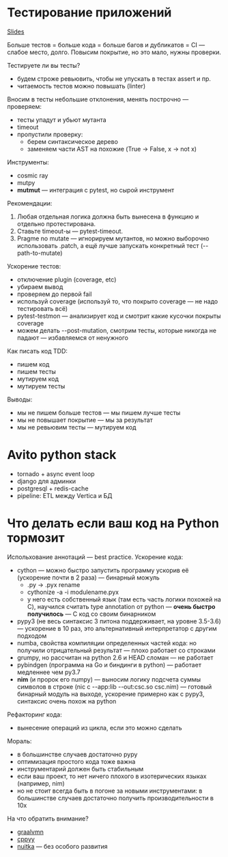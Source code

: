 # Тестирование приложений
[Slides](https://github.com/sobolevn/heisenbug-2019)

Больше тестов = больше кода = больше багов и дубликатов = CI — слабое место, долго.
Повысим покрытие, но это мало, нужны проверки.

Тестируете ли вы тесты?

- будем строже ревьювить, чтобы не упускать в тестах assert и пр.
- читаемость тестов можно повышать (linter)

Вносим в тесты небольшие отклонения, менять построчно — проверяем:

- тесты упадут и убьют мутанта
- timeout
- пропустили проверку:
    - берем синтаксическое дерево
    - заменяем части AST на похожие (True -> False, x -> not x)

Инструменты:

- cosmic ray
- mutpy
- **mutmut** — интеграция с pytest, но сырой инструмент

Рекомендации:

1. Любая отдельная логика должна быть вынесена в функцию и отдельно протестирована.
2. Ставьте timeout-ы — pytest-timeout.
3. Pragme no mutate — игнорируем мутантов, но можно выборочно использовать .patch, а ещё лучше запускать конкретный тест (--path-to-mutate)

Ускорение тестов:

- отключение plugin (coverage, etc)
- убираем вывод
- проверяем до первой fail
- используй coverage (используй то, что покрыто coverage — не надо тестировать всё)
- pytest-testmon — анализирует код и смотрит какие кусочки покрыты coverage
- можем делать --post-mutation, смотрим тесты, которые никогда не падают — избавляемся от ненужного

Как писать код TDD:

- пишем код
- пишем тесты
- мутируем код
- мутируем тесты

Выводы:
- мы не пишем больше тестов — мы пишем лучше тесты
- мы не повышает покрытие — мы за результат
- мы не ревьювим тесты — мутируем код


# Avito python stack
- tornado + async event loop
- django для админки
- postgresql + redis-cache
- pipeline: ETL между Vertica и БД


# Что делать если ваш код на Python тормозит
Испольхование аннотаций — best practice.
Ускорение кода:

- cython — можно быстро запустить программу ускорив её (ускорение почти в 2 раза) — бинарный можуль
    - .py -> .pyx rename
    - cythonize -a -i modulename.pyx
    - у него есть собственный язык (там есть часть логики похожей на C), научился считать type annotation от python — **очень быстро получилось** — C код со своим бинарником
- pypy3 (не весь синтаксис 3 питона поддерживает, на уровне 3.5-3.6) — ускорение в 10 раз, это альтернативный интерпретатор с другим подходом
- numba, свойства компиляции определенных частей кода: но получили отрицательный результат — плохо работает со строками
- grumpy, но рассчитан на python 2.6 и HEAD сломан — не работает
- pybindgen (программа на Go и биндинги в python) — работает медленнее чем py3.7
- **nim** (и пророк его numpy) — выносим логику подсчета суммы символов в строке (nic c --app:lib --out:csc.so csc.nim) — готовый бинарный модуль на выходе, ускорение примерно как с pypy3, синтаксис очень похож на python

Рефакторинг кода:

- вынесение операций из цикла, если это можно сделать

Мораль:

- в большинстве случаев достаточно pypy
- оптимизация простого кода тоже важна
- инструментарий должен быть стабильным
- если ваш проект, то нет ничего плохого в изотерических языках (например, nim)
- но не стоит всегда быть в погоне за новыми инструментами: в большинстве случаев достаточно получить производительности в 10x

На что обратить внимание?

- [graalvmn](https://github.com/graalvm/graalpython)
- [cppyy](http://doc.pypy.org/en/release-2.4.x/cppyy.html)
- [nuitka](http://nuitka.net/) — без особого развития
